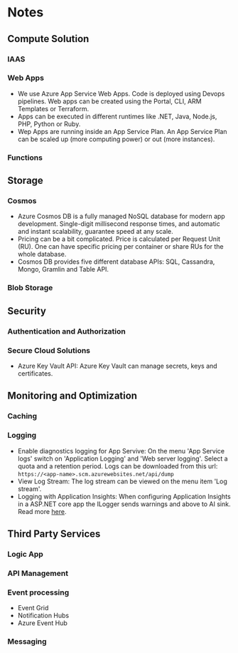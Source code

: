 # Notes

## Compute Solution

### IAAS

### Web Apps
* We use Azure App Service Web Apps. Code is deployed using Devops pipelines. Web apps can be created using the Portal, CLI, ARM Templates or Terraform.
* Apps can be executed in different runtimes like .NET, Java, Node.js, PHP, Python or Ruby.
* Wep Apps are running inside an App Service Plan. An App Service Plan can be scaled up (more computing power) or out (more instances).

### Functions

## Storage

### Cosmos
* Azure Cosmos DB is a fully managed NoSQL database for modern app development. Single-digit millisecond response times, and automatic and instant scalability, guarantee speed at any scale.
* Pricing can be a bit complicated. Price is calculated per Request Unit (RU). One can have specific pricing per container or share RUs for the whole database.
* Cosmos DB provides five different database APIs: SQL, Cassandra, Mongo, Gramlin and Table API.

### Blob Storage

## Security

### Authentication and Authorization

### Secure Cloud Solutions
* Azure Key Vault API: Azure Key Vault can manage secrets, keys and certificates.


## Monitoring and Optimization

### Caching

### Logging
* Enable diagnostics logging for App Servive: On the menu 'App Service logs' switch on 'Application Logging' and 'Web server logging'. Select a quota and a retention period.
  Logs can be downloaded from this url: `https://<app-name>.scm.azurewebsites.net/api/dump`
* View Log Stream: The log stream can be viewed on the menu item 'Log stream'.
* Logging with Application Insights: When configuring Application Insights in a ASP.NET core app the ILogger sends warnings and above to AI sink. Read more [here](https://docs.microsoft.com/en-us/azure/azure-monitor/app/ilogger).

## Third Party Services

### Logic App

### API Management

### Event processing
* Event Grid
* Notification Hubs
* Azure Event Hub


### Messaging
